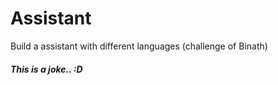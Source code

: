 # Assistant
Build a assistant with different languages (challenge of Binath)

##### This is a joke.. :D

